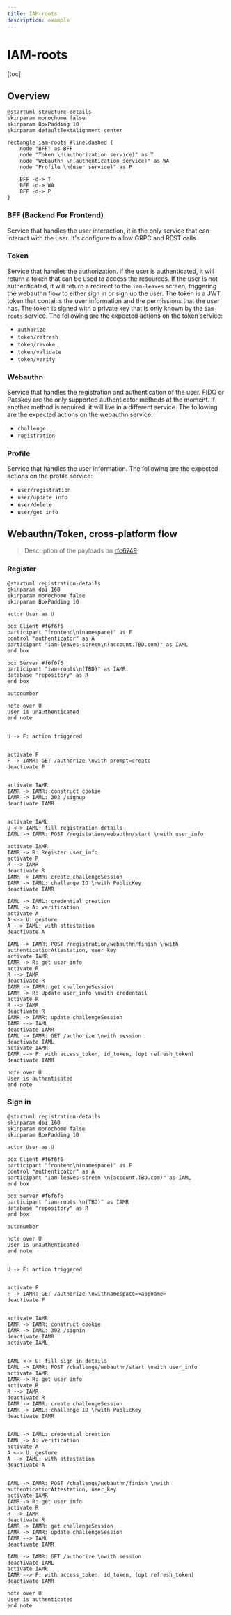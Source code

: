 ```yaml
---
title: IAM-roots
description: example
---
```

# IAM-roots

[toc]

## Overview

```plantuml
@startuml structure-details
skinparam monochome false
skinparam BoxPadding 10
skinparam defaultTextAlignment center

rectangle iam-roots #line.dashed {
    node "BFF" as BFF
    node "Token \n(authorization service)" as T
    node "Webauthn \n(authentication service)" as WA
    node "Profile \n(user service)" as P

    BFF -d-> T
    BFF -d-> WA
    BFF -d-> P
}
```

### BFF (Backend For Frontend)

Service that handles the user interaction, it is the only service that can interact with the user. It's configure to
allow GRPC and REST calls.

### Token

Service that handles the authorization. if the user is authenticated, it will return a token that can be used to access
the resources. If the user is not authenticated, it will return a redirect to the `iam-leaves` screen, triggering the
webauthn flow to either sign in or sign up the user. The token is a JWT token that contains the user information and
the permissions that the user has. The token is signed with a private key that is only known by the `iam-roots` service.
The following are the expected actions on the token service:

- `authorize`
- `token/refresh`
- `token/revoke`
- `token/validate`
- `token/verify`

### Webauthn

Service that handles the registration and authentication of the user. FIDO or Passkey are the only supported authenticator
methods at the moment. If another method is required, it will live in a different service. The following are the expected
actions on the webauthn service:

- `challenge`
- `registration`

### Profile

Service that handles the user information.
The following are the expected actions on the profile service:

- `user/registration`
- `user/update info`
- `user/delete`
- `user/get info`

## Webauthn/Token, cross-platform flow

> Description of the payloads on [rfc6749](https://datatracker.ietf.org/doc/html/rfc6749)

### Register

```plantuml
@startuml registration-details
skinparam dpi 160
skinparam monochome false
skinparam BoxPadding 10

actor User as U

box Client #f6f6f6
participant "frontend\n(namespace)" as F
control "authenticator" as A
participant "iam-leaves-screen\n(account.TBD.com)" as IAML
end box

box Server #f6f6f6
participant "iam-roots\n(TBD)" as IAMR
database "repository" as R
end box

autonumber

note over U
User is unauthenticated
end note


U -> F: action triggered


activate F
F -> IAMR: GET /authorize \nwith prompt=create
deactivate F


activate IAMR
IAMR -> IAMR: construct cookie
IAMR -> IAML: 302 /signup
deactivate IAMR


activate IAML
U <-> IAML: fill registration details
IAML -> IAMR: POST /registation/webauthn/start \nwith user_info

activate IAMR
IAMR -> R: Register user_info
activate R
R --> IAMR
deactivate R
IAMR -> IAMR: create challengeSession
IAMR -> IAML: challenge ID \nwith PublicKey
deactivate IAMR

IAML -> IAML: credential creation
IAML -> A: verification
activate A
A <-> U: gesture
A --> IAML: with attestation
deactivate A

IAML -> IAMR: POST /registration/webauthn/finish \nwith authenticatiorAttestation, user_key
activate IAMR
IAMR -> R: get user info
activate R
R --> IAMR
deactivate R
IAMR -> IAMR: get challengeSession
IAMR -> R: Update user_info \nwith credentail
activate R
R --> IAMR
deactivate R
IAMR -> IAMR: update challengeSession
IAMR --> IAML
deactivate IAMR
IAML -> IAMR: GET /authorize \nwith session
deactivate IAML
activate IAMR
IAMR --> F: with access_token, id_token, (opt refresh_token)
deactivate IAMR

note over U
User is authenticated
end note
```

### Sign in

```plantuml
@startuml registration-details
skinparam dpi 160
skinparam monochome false
skinparam BoxPadding 10

actor User as U

box Client #f6f6f6
participant "frontend\n(namespace)" as F
control "authenticator" as A
participant "iam-leaves-screen \n(account.TBD.com)" as IAML
end box

box Server #f6f6f6
participant "iam-roots \n(TBD)" as IAMR
database "repository" as R
end box

autonumber

note over U
User is unauthenticated
end note


U -> F: action triggered


activate F
F -> IAMR: GET /authorize \nwithnamespace=<appname>
deactivate F


activate IAMR
IAMR -> IAMR: construct cookie
IAMR -> IAML: 302 /signin
deactivate IAMR
activate IAML


IAML <-> U: fill sign in details
IAML -> IAMR: POST /challenge/webauthn/start \nwith user_info
activate IAMR
IAMR -> R: get user info
activate R
R --> IAMR
deactivate R
IAMR -> IAMR: create challengeSession
IAMR -> IAML: challenge ID \nwith PublicKey
deactivate IAMR


IAML -> IAML: credential creation
IAML -> A: verification
activate A
A <-> U: gesture
A --> IAML: with attestation
deactivate A


IAML -> IAMR: POST /challenge/webauthn/finish \nwith authenticatiorAttestation, user_key
activate IAMR
IAMR -> R: get user info
activate R
R --> IAMR
deactivate R
IAMR -> IAMR: get challengeSession
IAMR -> IAMR: update challengeSession
IAMR --> IAML
deactivate IAMR

IAML -> IAMR: GET /authorize \nwith session
deactivate IAML
activate IAMR
IAMR --> F: with access_token, id_token, (opt refresh_token)
deactivate IAMR

note over U
User is authenticated
end note
```
